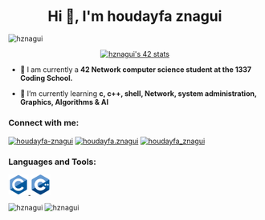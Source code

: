<h1 align="center">Hi 👋, I'm houdayfa znagui</h1>
<p align="left"> <img src="https://komarev.com/ghpvc/?username=hznagui&label=Profile%20views&color=0e75b6&style=flat" alt="hznagui" /> </p>
<div align="center"><a href="https://github.com/oakoudad/badge42"><img src="https://badge.mediaplus.ma/darkblue/hznagui" alt="hznagui's 42 stats" /></a></div>

- 🔭 I am currently a **42 Network computer science student at the 1337 Coding School.**

- 🌱 I’m currently learning **c, c++, shell, Network, system administration, Graphics, Algorithms & AI**

<h3 align="left">Connect with me:</h3>
<p align="left">
<a href="https://linkedin.com/in/houdayfa-znagui" target="blank"><img align="center" src="https://raw.githubusercontent.com/rahuldkjain/github-profile-readme-generator/master/src/images/icons/Social/linked-in-alt.svg" alt="houdayfa-znagui" height="30" width="40" /></a>
<a href="https://fb.com/houdayfa.znagui" target="blank"><img align="center" src="https://raw.githubusercontent.com/rahuldkjain/github-profile-readme-generator/master/src/images/icons/Social/facebook.svg" alt="houdayfa.znagui" height="30" width="40" /></a>
<a href="https://instagram.com/houdayfa_znagui" target="blank"><img align="center" src="https://raw.githubusercontent.com/rahuldkjain/github-profile-readme-generator/master/src/images/icons/Social/instagram.svg" alt="houdayfa_znagui" height="30" width="40" /></a>
</p>
<h3 align="left">Languages and Tools:</h3>
<p align="left"> <a href="https://www.cprogramming.com/" target="_blank" rel="noreferrer"> <img src="https://raw.githubusercontent.com/devicons/devicon/master/icons/c/c-original.svg" alt="c" width="40" height="40"/> </a> 
<a href="https://www.w3schools.com/cpp/" target="_blank" rel="noreferrer"> <img src="https://raw.githubusercontent.com/devicons/devicon/master/icons/cplusplus/cplusplus-original.svg" alt="cplusplus" width="40" height="40"/> </a>
</p>

<p><img align="left" src="https://github-readme-stats.vercel.app/api/top-langs?username=hznagui&show_icons=true&theme=synthwave&locale=en&layout=compact" alt="hznagui" /></p>
<p>&nbsp;<img align="centre" src="https://github-readme-stats.vercel.app/api?username=hznagui&show_icons=true&theme=synthwave&locale=en" alt="hznagui" /></p>

